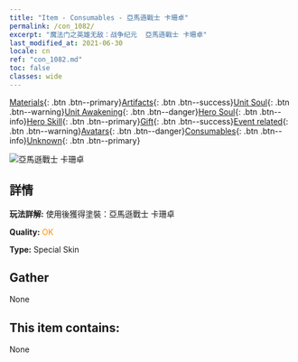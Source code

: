 ```yaml
---
title: "Item - Consumables - 亞馬遜戰士 卡珊卓"
permalink: /con_1082/
excerpt: "魔法门之英雄无敌：战争纪元  亞馬遜戰士 卡珊卓"
last_modified_at: 2021-06-30
locale: cn
ref: "con_1082.md"
toc: false
classes: wide
---
```

 [Materials](/ItemsCN/){: .btn .btn--primary}[Artifacts](/ItemsCN/Artifacts/){: .btn .btn--success}[Unit Soul](/ItemsCN/UnitSoul/){: .btn .btn--warning}[Unit Awakening](/ItemsCN/UnitAwakening/){: .btn .btn--danger}[Hero Soul](/ItemsCN/HeroSoul/){: .btn .btn--info}[Hero Skill](/ItemsCN/HeroSkill/){: .btn .btn--primary}[Gift](/ItemsCN/Gift/){: .btn .btn--success}[Event related](/ItemsCN/Events/){: .btn .btn--warning}[Avatars](/ItemsCN/Avatars/){: .btn .btn--danger}[Consumables](/ItemsCN/Consumables/){: .btn .btn--info}[Unknown](/ItemsCN/Unknown/){: .btn .btn--primary}

 ![亞馬遜戰士 卡珊卓](/images/h/h_kashandela1.jpg)

## 詳情
 **玩法詳解:** 使用後獲得塗裝：亞馬遜戰士 卡珊卓

 **Quality:** <span style="color: #FF8C00">OK</span>

 **Type:** Special Skin

## Gather

  None

## This item contains:

  None

